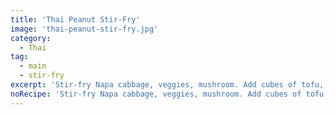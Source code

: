 ```yaml
---
title: 'Thai Peanut Stir-Fry'
image: 'thai-peanut-stir-fry.jpg'
category:
  - Thai
tag:
  - main
  - stir-fry
excerpt: 'Stir-fry Napa cabbage, veggies, mushroom. Add cubes of tofu, fry more, Add peanut butter, soy sauce, hot sauce, sesame oil. Garnish w/ sesame seeds and green onion.'
noRecipe: 'Stir-fry Napa cabbage, veggies, mushroom. Add cubes of tofu, fry more, Add peanut butter, soy sauce, hot sauce, sesame oil. Garnish w/ sesame seeds and green onion.'
---
```

